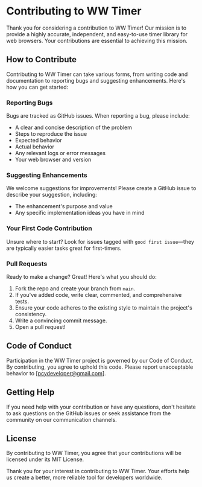 # Contributing to WW Timer

Thank you for considering a contribution to WW Timer! Our mission is to provide a highly accurate, independent, and easy-to-use timer library for web browsers. Your contributions are essential to achieving this mission.

## How to Contribute

Contributing to WW Timer can take various forms, from writing code and documentation to reporting bugs and suggesting enhancements. Here's how you can get started:

### Reporting Bugs

Bugs are tracked as GitHub issues. When reporting a bug, please include:

- A clear and concise description of the problem
- Steps to reproduce the issue
- Expected behavior
- Actual behavior
- Any relevant logs or error messages
- Your web browser and version

### Suggesting Enhancements

We welcome suggestions for improvements! Please create a GitHub issue to describe your suggestion, including:

- The enhancement's purpose and value
- Any specific implementation ideas you have in mind

### Your First Code Contribution

Unsure where to start? Look for issues tagged with `good first issue`—they are typically easier tasks great for first-timers.

### Pull Requests

Ready to make a change? Great! Here's what you should do:

1. Fork the repo and create your branch from `main`.
2. If you've added code, write clear, commented, and comprehensive tests.
3. Ensure your code adheres to the existing style to maintain the project's consistency.
4. Write a convincing commit message.
5. Open a pull request!

## Code of Conduct

Participation in the WW Timer project is governed by our Code of Conduct. By contributing, you agree to uphold this code. Please report unacceptable behavior to [pcydeveloper@gmail.com].

## Getting Help

If you need help with your contribution or have any questions, don't hesitate to ask questions on the GitHub issues or seek assistance from the community on our communication channels.

## License

By contributing to WW Timer, you agree that your contributions will be licensed under its MIT License.

Thank you for your interest in contributing to WW Timer. Your efforts help us create a better, more reliable tool for developers worldwide.